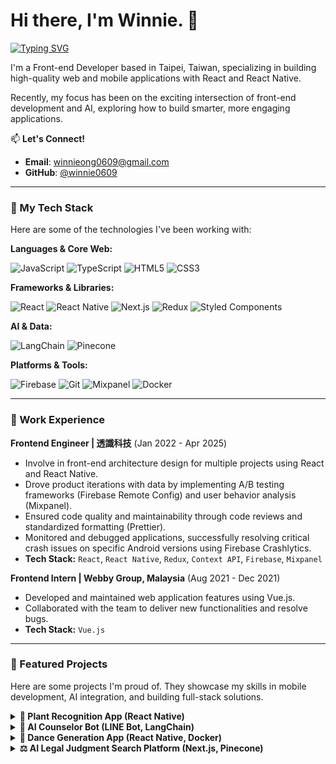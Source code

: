 
# Hi there, I'm Winnie. 👋

<a href="https://git.io/typing-svg"><img src="https://readme-typing-svg.herokuapp.com?font=Fira+Code&size=25&pause=1000&color=24292E&width=435&lines=A+Front-end+Developer;Passionate+about+AI;Building+Intuitive+Web;Building+Mobile+Apps" alt="Typing SVG" /></a>

I'm a Front-end Developer based in Taipei, Taiwan, specializing in building high-quality web and mobile applications with React and React Native.

Recently, my focus has been on the exciting intersection of front-end development and AI, exploring how to build smarter, more engaging applications.

📫 **Let's Connect!**
* **Email**: [winnieong0609@gmail.com](mailto:winnieong0609@gmail.com)
* **GitHub**: [@winnie0609](https://github.com/winnie0609)

---

### 🚀 My Tech Stack

Here are some of the technologies I've been working with:

**Languages & Core Web:**
<p>
  <img src="https://img.shields.io/badge/JavaScript-F7DF1E?style=for-the-badge&logo=javascript&logoColor=black" alt="JavaScript" />
  <img src="https://img.shields.io/badge/TypeScript-3178C6?style=for-the-badge&logo=typescript&logoColor=white" alt="TypeScript" />
  <img src="https://img.shields.io/badge/HTML5-E34F26?style=for-the-badge&logo=html5&logoColor=white" alt="HTML5" />
  <img src="https://img.shields.io/badge/CSS3-1572B6?style=for-the-badge&logo=css3&logoColor=white" alt="CSS3" />
</p>

**Frameworks & Libraries:**
<p>
  <img src="https://img.shields.io/badge/React-61DAFB?style=for-the-badge&logo=react&logoColor=black" alt="React" />
  <img src="https://img.shields.io/badge/React_Native-61DAFB?style=for-the-badge&logo=react&logoColor=black" alt="React Native" />
  <img src="https://img.shields.io/badge/Next.js-000000?style=for-the-badge&logo=nextdotjs&logoColor=white" alt="Next.js" />
  <img src="https://img.shields.io/badge/Redux-764ABC?style=for-the-badge&logo=redux&logoColor=white" alt="Redux" />
  <img src="https://img.shields.io/badge/Styled_Components-DB7093?style=for-the-badge&logo=styled-components&logoColor=white" alt="Styled Components" />
</p>

**AI & Data:**
<p>
  <img src="https://img.shields.io/badge/LangChain-FFFFFF?style=for-the-badge&logo=langchain&logoColor=black" alt="LangChain" />
  <img src="https://img.shields.io/badge/Pinecone-000000?style=for-the-badge&logo=pinecone&logoColor=white" alt="Pinecone" />
</p>

**Platforms & Tools:**
<p>
  <img src="https://img.shields.io/badge/Firebase-FFCA28?style=for-the-badge&logo=firebase&logoColor=black" alt="Firebase" />
  <img src="https://img.shields.io/badge/Git-F05032?style=for-the-badge&logo=git&logoColor=white" alt="Git" />
  <img src="https://img.shields.io/badge/Mixpanel-A065E4?style=for-the-badge&logo=mixpanel&logoColor=white" alt="Mixpanel" />
  <img src="https://img.shields.io/badge/Docker-2496ED?style=for-the-badge&logo=docker&logoColor=white" alt="Docker" />
</p>

---

### 💼 Work Experience

**Frontend Engineer | 透識科技** (Jan 2022 - Apr 2025)
* Involve in front-end architecture design for multiple projects using React and React Native.
* Drove product iterations with data by implementing A/B testing frameworks (Firebase Remote Config) and user behavior analysis (Mixpanel).
* Ensured code quality and maintainability through code reviews and standardized formatting (Prettier).
* Monitored and debugged applications, successfully resolving critical crash issues on specific Android versions using Firebase Crashlytics.
* **Tech Stack:** `React`, `React Native`, `Redux`, `Context API`, `Firebase`, `Mixpanel`

**Frontend Intern | Webby Group, Malaysia** (Aug 2021 - Dec 2021)
* Developed and maintained web application features using Vue.js.
* Collaborated with the team to deliver new functionalities and resolve bugs.
* **Tech Stack:** `Vue.js`

---

### 🔧 Featured Projects

Here are some projects I'm proud of. They showcase my skills in mobile development, AI integration, and building full-stack solutions.
<details>
<summary><strong>🌿 Plant Recognition App (React Native)</strong></summary>
<p>
A mobile app that evolved from a simple tool to a long-term plant care companion. I led a crucial A/B test that reshaped the product's core strategy based on user data.
<ul>
    <li><strong>My Contributions:</strong> Camera integration, push notification system, and journal feature development.</li>
    <li><strong>Tech Stack:</strong> <code>React Native</code>, <code>Firebase A/B Testing</code>, <code>Mixpanel</code></li>
</ul>
</p>
</details>

<details>
<summary><strong>🤖 AI Counselor Bot (LINE Bot, LangChain)</strong></summary>
<p>
An AI-powered chatbot designed to provide psychological counseling. I was deeply involved in enhancing the conversation quality.
<ul>
    <li><strong>My Contributions:</strong> Fine-tuning the LLM (data collection & cleaning), prompt engineering, and designing a complex agent workflow with LangChain to optimize response quality.</li>
    <li><strong>Tech Stack:</strong> <code>LangChain</code>, <code>LINE Bot API</code></li>
</ul>
</p>
</details>

<details>
<summary><strong>💃 Dance Generation App (React Native, Docker)</strong></summary>
<p>
A creative app that generates dance videos from user uploads. I participated in designing the entire pipeline from user upload to video generation.
<ul>
    <li><strong>My Contributions:</strong> Integrated multiple AI models (pose estimation, motion generation) deployed in Docker containers and helped resolve backend memory bottlenecks.</li>
    <li><strong>Tech Stack:</strong> <code>React Native</code>, <code>Docker</code>, <code>RunPod</code></li>
</ul>
</p>
</details>

<details>
<summary><strong>⚖️ AI Legal Judgment Search Platform (Next.js, Pinecone)</strong></summary>
<p>
A Proof-of-Concept project for searching legal precedents using AI. I was responsible for the entire front-end architecture and development.
<ul>
    <li><strong>My Contributions:</strong> Built the user interface with Next.js and connected it to a backend RAG service composed of Firebase Cloud Functions, Pinecone, and external LLMs.</li>
    <li><strong>Tech Stack:</strong> <code>Next.js</code>, <code>Pinecone</code>, <code>Firebase Cloud Functions</code></li>
</ul>
</p>
</details>
